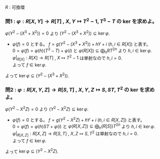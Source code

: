 $\DeclareMathOperator{\im}{Im}$
$R$ : 可換環
### 問1 : $\varphi:R[X,Y]\to R[T]$ , $X,Y\mapsto T^2-1,T^3-T$ の ker を求めよ。
$\varphi(Y^2-(X^3+X^2))=0$ より $(Y^2-(X^3+X^2))\subseteq\ker\varphi$.  
- $\varphi(f)=0$ とする。 $f=g(Y^2-(X^3+X^2))+hY+i$ $(h,i\in R[X])$ と表す。  
  $0=\varphi(f)=\varphi(h)(T^3-T)+\varphi(i)$ と $\varphi(R[X])\subseteq \bigoplus_n RT^{2n}$ より
  $h,i\in\ker\varphi$.  
  $\varphi|_{R[X]}:R[X]\to R[T]$ , $X\mapsto T^2-1$ は単射なので $h,i=0$.  
  よって $f\in\ker\varphi$.
  
よって $\ker\varphi\subseteq(Y^2-(X^3+X^2))$.
### 問2 : $\varphi:R[X,Y,Z]\to R[S,T]$ , $X,Y,Z\mapsto S,ST,T^2$ の ker を求めよ。
$\varphi(Y^2-X^2Z)=0$ より $(Y^2-X^2Z)\subseteq\ker\varphi$.  
- $\varphi(f)=0$ とする。 $f=g(Y^2-X^2Z)+hY+i$ $(h,i\in R[X,Z])$ と表す。  
  $0=\varphi(f)=\varphi(h)ST+\varphi(i)$ と $\varphi(R[X,Z])\subseteq \bigoplus_n (R[S])T^{2n}$ より
  $h,i\in\ker\varphi$.  
  $\varphi|_{R[X,Z]}:R[X,Z]\to R[S,T]$ , $X,Z\mapsto S,T^2$ は単射なので $h,i=0$.  
  よって $f\in\ker\varphi$.

よって $\ker\varphi\subseteq(Y^2-X^2Z)$.
